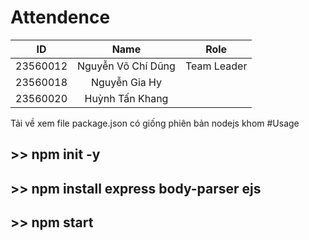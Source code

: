 # Attendence
| ID | Name | Role |
:--:| :--: | :--:
| 23560012 | Nguyễn Võ Chí Dũng | Team Leader|
| 23560018 | Nguyễn Gia Hy | |
| 23560020 | Huỳnh Tấn Khang | |

Tải về xem file package.json có giống phiên bản nodejs khom 
#Usage
## >> npm init -y 
## >> npm install express body-parser ejs
## >> npm start
